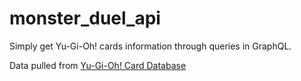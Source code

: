 # monster_duel_api

Simply get Yu-Gi-Oh! cards information through queries in GraphQL.

Data pulled from [Yu-Gi-Oh! Card Database](https://db.ygoprodeck.com/)

